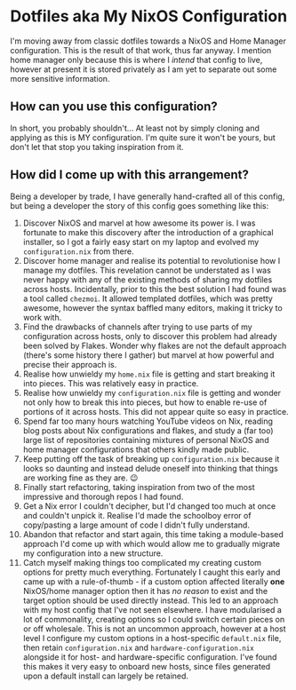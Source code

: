 # Dotfiles aka My NixOS Configuration

I'm moving away from classic dotfiles towards a NixOS and Home Manager
configuration. This is the result of that work, thus far anyway. I mention home
manager only because this is where I _intend_ that config to live, however at
present it is stored privately as I am yet to separate out some more sensitive
information.

## How can you use this configuration?

In short, you probably shouldn't… At least not by simply cloning and applying as
this is MY configuration. I'm quite sure it won't be yours, but don't let that
stop you taking inspiration from it.

## How did I come up with this arrangement?

Being a developer by trade, I have generally hand-crafted all of this config,
but being a developer the story of this config goes something like this:

1. Discover NixOS and marvel at how awesome its power is. I was fortunate to
   make this discovery after the introduction of a graphical installer, so I got
   a fairly easy start on my laptop and evolved my `configuration.nix` from
   there.
2. Discover home manager and realise its potential to revolutionise how I manage
   my dotfiles. This revelation cannot be understated as I was never happy with
   any of the existing methods of sharing my dotfiles across hosts.
   Incidentally, prior to this the best solution I had found was a tool called
   `chezmoi`. It allowed templated dotfiles, which was pretty awesome, however
   the syntax baffled many editors, making it tricky to work with.
3. Find the drawbacks of channels after trying to use parts of my configuration
   across hosts, only to discover this problem had already been solved by
   Flakes. Wonder why flakes are not the default approach (there's some history
   there I gather) but marvel at how powerful and precise their approach is.
4. Realise how unwieldy my `home.nix` file is getting and start breaking it into
   pieces. This was relatively easy in practice.
5. Realise how unwieldy my `configuration.nix` file is getting and wonder not
   only how to break this into pieces, but how to enable re-use of portions of
   it across hosts. This did not appear quite so easy in practice.
6. Spend far too many hours watching YouTube videos on Nix, reading blog posts
   about Nix configurations and flakes, and study a (far too) large list of
   repositories containing mixtures of personal NixOS and home manager
   configurations that others kindly made public.
7. Keep putting off the task of breaking up `configuration.nix` because it looks
   so daunting and instead delude oneself into thinking that things are working
   fine as they are. :wink:
8. Finally start refactoring, taking inspiration from two of the most impressive
   and thorough repos I had found.
9. Get a Nix error I couldn't decipher, but I'd changed too much at once and
   couldn't unpick it. Realise I'd made the schoolboy error of copy/pasting a
   large amount of code I didn't fully understand.
10. Abandon that refactor and start again, this time taking a module-based
    approach I'd come up with which would allow me to gradually migrate my
    configuration into a new structure.
11. Catch myself making things too complicated my creating custom options for
    pretty much everything. Fortunately I caught this early and came up with a
    rule-of-thumb - if a custom option affected literally **one** NixOS/home
    manager option then it has _no reason_ to exist and the target option should
    be used directly instead. This led to an approach with my host config that
    I've not seen elsewhere. I have modularised a lot of commonality, creating
    options so I could switch certain pieces on or off wholesale. This is not an
    uncommon approach, however at a host level I configure my custom options in
    a host-specific `default.nix` file, then retain `configuration.nix` and
    `hardware-configuration.nix` alongside it for host- and hardware-specific
    configuration. I've found this makes it very easy to onboard new hosts,
    since files generated upon a default install can largely be retained.

